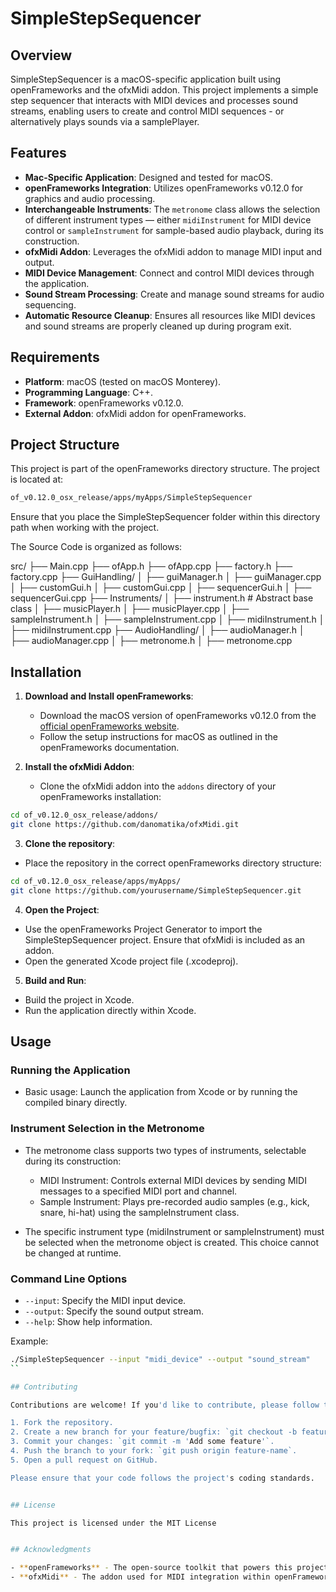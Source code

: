 # SimpleStepSequencer


## Overview

SimpleStepSequencer is a macOS-specific application built using openFrameworks and the ofxMidi addon. This project implements a simple step sequencer that interacts with MIDI devices and processes sound streams, enabling users to create and control MIDI sequences - or alternatively plays sounds via a samplePlayer.


## Features

- **Mac-Specific Application**: Designed and tested for macOS.
- **openFrameworks Integration**: Utilizes openFrameworks v0.12.0 for graphics and audio processing.
- **Interchangeable Instruments**: The `metronome` class allows the selection of different instrument types — either `midiInstrument` for MIDI device control or `sampleInstrument` for sample-based audio playback, during its construction.
- **ofxMidi Addon**: Leverages the ofxMidi addon to manage MIDI input and output.
- **MIDI Device Management**: Connect and control MIDI devices through the application.
- **Sound Stream Processing**: Create and manage sound streams for audio sequencing.
- **Automatic Resource Cleanup**: Ensures all resources like MIDI devices and sound streams are properly cleaned up during program exit.


## Requirements

- **Platform**: macOS (tested on macOS Monterey).
- **Programming Language**: C++.
- **Framework**: openFrameworks v0.12.0.
- **External Addon**: ofxMidi addon for openFrameworks.


## Project Structure

This project is part of the openFrameworks directory structure. The project is located at:

```bash
of_v0.12.0_osx_release/apps/myApps/SimpleStepSequencer
```

Ensure that you place the SimpleStepSequencer folder within this directory path when working with the project.

The Source Code is organized as follows: 

src/
├── Main.cpp
├── ofApp.h
├── ofApp.cpp
├── factory.h
├── factory.cpp
├── GuiHandling/
│   ├── guiManager.h
│   ├── guiManager.cpp
│   ├── customGui.h
│   ├── customGui.cpp
│   ├── sequencerGui.h
│   ├── sequencerGui.cpp
├── Instruments/
│   ├── instrument.h          # Abstract base class
│   ├── musicPlayer.h
│   ├── musicPlayer.cpp
│   ├── sampleInstrument.h
│   ├── sampleInstrument.cpp
│   ├── midiInstrument.h
│   ├── midiInstrument.cpp
├── AudioHandling/
│   ├── audioManager.h
│   ├── audioManager.cpp
│   ├── metronome.h
│   ├── metronome.cpp


## Installation

1. **Download and Install openFrameworks**:
   - Download the macOS version of openFrameworks v0.12.0 from the [official openFrameworks website](https://openframeworks.cc/download/).
   - Follow the setup instructions for macOS as outlined in the openFrameworks documentation.

2. **Install the ofxMidi Addon**:
   - Clone the ofxMidi addon into the `addons` directory of your openFrameworks installation:

```bash
cd of_v0.12.0_osx_release/addons/
git clone https://github.com/danomatika/ofxMidi.git
```

3. **Clone the repository**:
- Place the repository in the correct openFrameworks directory structure:

```bash
cd of_v0.12.0_osx_release/apps/myApps/
git clone https://github.com/yourusername/SimpleStepSequencer.git
```

4. **Open the Project**:
- Use the openFrameworks Project Generator to import the SimpleStepSequencer project. Ensure that ofxMidi is included as an addon.
- Open the generated Xcode project file (.xcodeproj).


5. **Build and Run**:
- Build the project in Xcode.
- Run the application directly within Xcode.

## Usage

### Running the Application

- Basic usage: Launch the application from Xcode or by running the compiled binary directly.

### Instrument Selection in the Metronome

- The metronome class supports two types of instruments, selectable during its construction:
    
    - MIDI Instrument: Controls external MIDI devices by sending MIDI messages to a specified MIDI port and channel.
    - Sample Instrument: Plays pre-recorded audio samples (e.g., kick, snare, hi-hat) using the sampleInstrument class.
    
- The specific instrument type (midiInstrument or sampleInstrument) must be selected when the metronome object is created. This choice cannot be changed at runtime.

### Command Line Options

- `--input`: Specify the MIDI input device.
- `--output`: Specify the sound output stream.
- `--help`: Show help information.

Example:

```bash
./SimpleStepSequencer --input "midi_device" --output "sound_stream"
``

## Contributing

Contributions are welcome! If you'd like to contribute, please follow these steps:

1. Fork the repository.
2. Create a new branch for your feature/bugfix: `git checkout -b feature-name`.
3. Commit your changes: `git commit -m 'Add some feature'`.
4. Push the branch to your fork: `git push origin feature-name`.
5. Open a pull request on GitHub.

Please ensure that your code follows the project's coding standards.


## License

This project is licensed under the MIT License


## Acknowledgments

- **openFrameworks** - The open-source toolkit that powers this project.
- **ofxMidi** - The addon used for MIDI integration within openFrameworks.


